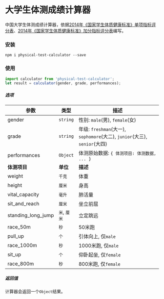 # 大学生体测成绩计算器

中国大学生体测成绩计算器，依据[2014年《国家学生体质健康标准》单项指标评分表](http://www.csh.edu.cn/wtzx/zl/20141226/2c909e854a8490a4014a8498e6730009.html)、[2014年《国家学生体质健康标准》加分指标评分表](http://www.csh.edu.cn/wtzx/zl/20141226/2c909e854a8490a4014a8496ab670007.html)编写。

### 安装

```shell
npm i physical-test-calculator --save
```

### 使用

```javascript
import calculator from 'physical-test-calculator';
let result = calculator(gender, grade, performances);
````

##### 选项

参数 | 类型 | 描述
--------- | ---- | -----------
gender | `string` | 性别: `male`(男), `female`(女)
grade | `string` | 年级: `freshman`(大一), `sophomore`(大二), `junior`(大三), `senior`(大四)
performances | `Object` | 体测原始数据: `{ 体测项目: 体测数据, ... }`
**体测项目** | **单位** | **描述**
weight | `千克` | 体重
height | `厘米` | 身高
vital_capacity | `毫升` | 肺活量
sit_and_reach | `厘米` | 坐立前屈
standing_long_jump | `米`, `厘米` | 立定跳远
race_50m | `秒` | 50米跑
pull_up | `个` | 引体向上, 仅`male`
race_1000m | `秒` | 1000米跑, 仅`male`
sit_up | `个` | 仰卧起坐, 仅`female`
race_800m | `秒` | 800米跑, 仅`female`

##### 返回值

计算器会返回一个`Object`结果。